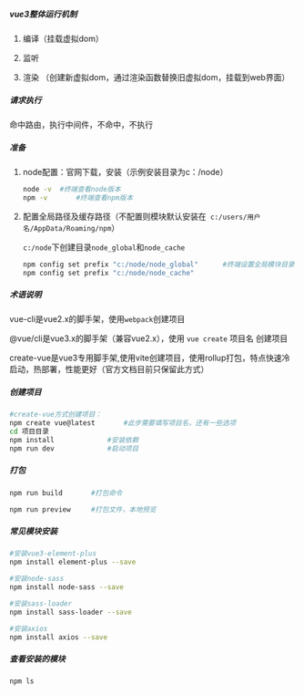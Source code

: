 ##### vue3整体运行机制
1. 编译（挂载虚拟dom）

2. 监听

3. 渲染 （创建新虚拟dom，通过渲染函数替换旧虚拟dom，挂载到web界面）

##### 请求执行

命中路由，执行中间件，不命中，不执行

 ##### 准备

1. node配置：官网下载，安装（示例安装目录为c：/node）

   ```sh
   node -v 	#终端查看node版本
   npm -v		#终端查看npm版本
   ```

2. 配置全局路径及缓存路径（不配置则模块默认安装在` c:/users/用户名/AppData/Roaming/npm`）

   `c:/node`下创建目录`node_global`和`node_cache`

   ```sh
   npm config set prefix "c:/node/node_global"		#终端设置全局模块目录
   npm config set prefix "c:/node/node_cache"
   ```

##### 术语说明

vue-cli是vue2.x的脚手架，使用`webpack`创建项目

@vue/cli是vue3.x的脚手架（兼容vue2.x），使用 `vue create` 项目名 创建项目

create-vue是vue3专用脚手架,使用vite创建项目，使用rollup打包，特点快速冷启动，热部署，性能更好（官方文档目前只保留此方式）

##### 创建项目

```sh
#create-vue方式创建项目：
npm create vue@latest		#此步需要填写项目名，还有一些选项
cd 项目目录
npm install				#安装依赖
npm run dev 			#启动项目
```

##### 打包

```sh
npm run build		#打包命令

npm run preview		#打包文件，本地预览
```

##### 常见模块安装

```sh
#安装vue3-element-plus
npm install element-plus --save

#安装node-sass
npm install node-sass --save

#安装sass-loader
npm install sass-loader --save

#安装axios
npm install axios --save
```

##### 查看安装的模块

```shell
npm ls
```



